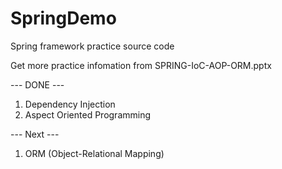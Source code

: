 SpringDemo
==========

Spring framework practice source code

Get more practice infomation from SPRING-IoC-AOP-ORM.pptx

--- DONE ---
1. Dependency Injection
2. Aspect Oriented Programming


--- Next ---
1. ORM (Object-Relational Mapping)
 



